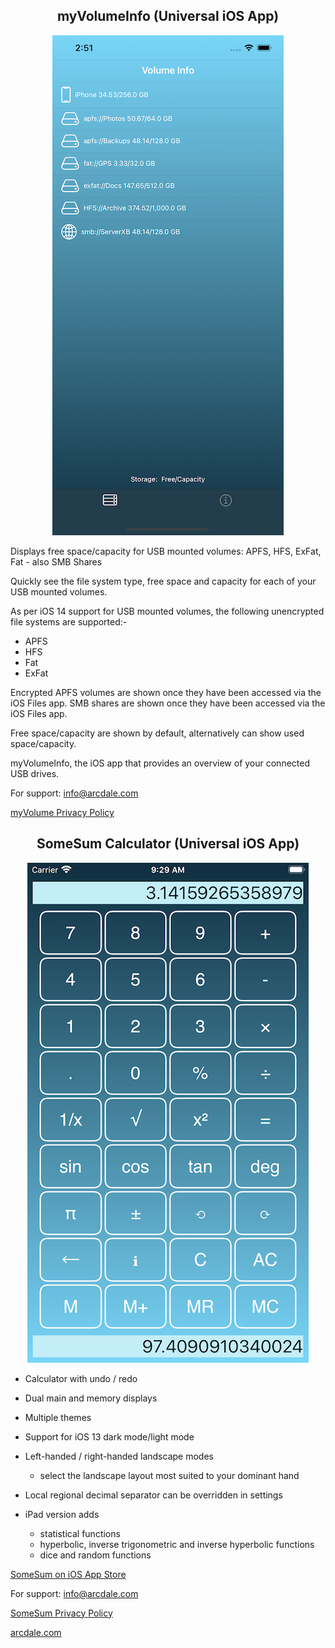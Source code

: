<center> <h2>myVolumeInfo (Universal iOS App) </h2> </center>

<p align="center">
  <img src="myVolInfoiPhone.png" alt="myVolumeInfo image"/>
</p>

Displays free space/capacity for USB mounted volumes: APFS, HFS, ExFat, Fat - also SMB Shares

Quickly see the file system type,  free space and capacity for each of your USB mounted volumes.

As per iOS 14 support for USB mounted volumes, the following unencrypted file systems are supported:-

- APFS
- HFS
- Fat
- ExFat

Encrypted APFS volumes are shown once they have been accessed via the iOS Files app.
SMB shares are shown once they have been accessed via the iOS Files app.

Free space/capacity are shown by default, alternatively can show used space/capacity.

myVolumeInfo, the iOS app that provides an overview of your connected USB drives.

For support: [info@arcdale.com](mailto:info@arcdale.com)    

[myVolume Privacy Policy](privacy-policy/myVolumeInfo.md)	


<center> <h2>SomeSum Calculator (Universal iOS App) </h2> </center>

<p align="center">
  <img src="iPhonePortrait.png" alt="SomeSum image"/>
</p>

- Calculator with undo / redo 

- Dual main and memory displays 

- Multiple themes

- Support for iOS 13 dark mode/light mode

- Left-handed / right-handed landscape modes
  - select the landscape layout most suited to your dominant hand

- Local regional decimal separator can be overridden in settings
 
- iPad version adds
  - statistical functions
  - hyperbolic, inverse trigonometric and inverse hyperbolic functions
  - dice and random functions

[SomeSum on iOS App Store](https://apps.apple.com/us/app/somesum/id1503184279#?platform=iphone)

For support: [info@arcdale.com](mailto:info@arcdale.com)    

[SomeSum Privacy Policy](privacy-policy/SomeSum.md)	

[arcdale.com](http://www.arcdale.com)

